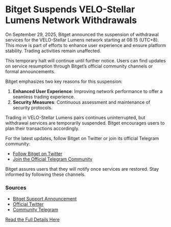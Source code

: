 # Bitget Suspends VELO-Stellar Lumens Network Withdrawals

On September 29, 2025, Bitget announced the suspension of withdrawal services for the VELO-Stellar Lumens network starting at 08:15 (UTC+8). This move is part of efforts to enhance user experience and ensure platform stability. Trading activities remain unaffected.

This temporary halt will continue until further notice. Users can find updates on service resumption through Bitget’s official community channels or formal announcements. 

Bitget emphasizes two key reasons for this suspension: 
1. **Enhanced User Experience**: Improving network performance to offer a seamless trading experience.
2. **Security Measures**: Continuous assessment and maintenance of security protocols.

Trading in VELO-Stellar Lumens pairs continues uninterrupted, but withdrawal services are temporarily suspended. Bitget encourages users to plan their transactions accordingly.

For the latest updates, follow Bitget on Twitter or join its official Telegram community:
- [Follow Bitget on Twitter](https://twitter.com/bitgetglobal)
- [Join the Official Telegram Community](https://t.me/BitgetENOfficial)

Bitget assures users that they will notify once services are restored. Stay informed by following these channels.

### Sources
- [Bitget Support Announcement](https://www.bitget.com/support/announcement-center)
- [Official Twitter](https://twitter.com/bitgetglobal)
- [Community Telegram](https://t.me/BitgetENOfficial)

[Read the Full Details Here](https://chain-base.xyz/bitget-suspends-velo-stellar-lumens-network-withdrawals)